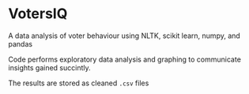 # VotersIQ

A data analysis of voter behaviour using NLTK, scikit learn, numpy, and pandas

Code performs exploratory data analysis and graphing to communicate insights gained succintly.

The results are stored as cleaned `.csv` files
